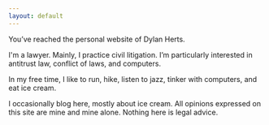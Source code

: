 ```yaml
---
layout: default
---
```


You’ve reached the personal website of Dylan Herts.

I'm a lawyer. Mainly, I practice civil litigation. I’m particularly interested in antitrust law, conflict of laws, and computers. 

In my free time, I like to run, hike, listen to jazz, tinker with computers, and eat ice cream.

I occasionally blog here, mostly about ice cream. All opinions expressed on this site are mine and mine alone. Nothing here is legal advice.
